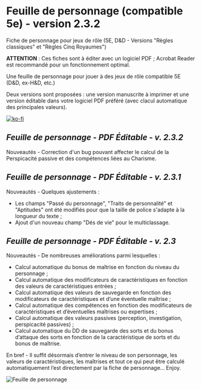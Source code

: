 # Feuille de personnage (compatible 5e) - version 2.3.2
Fiche de personnage pour jeux de rôle (5E, D&amp;D - Versions "Règles classiques" et "Règles Cinq Royaumes")

**ATTENTION** : Ces fiches sont à éditer avec un logiciel PDF ; Acrobat Reader est recommandé pour un fonctionnement optimal.

Une feuille de personnage pour jouer à des jeux de rôle compatible 5E (D&D, ex-H&D, etc.)

Deux versions sont proposées : une version manuscrite à imprimer et une version éditable dans votre logiciel PDF préféré (avec clacul automatique des principales valeurs).

[![ko-fi](https://ko-fi.com/img/githubbutton_sm.svg)](https://ko-fi.com/X8X047X1L)

## _Feuille de personnage - PDF Éditable - v. 2.3.2_

Nouveautés -
Correction d'un bug pouvant affecter le calcul de la Perspicacité passive et des compétences liées au Charisme.

## _Feuille de personnage - PDF Éditable - v. 2.3.1_

Nouveautés -
Quelques ajustements :
- Les champs "Passé du personnage", "Traits de personnalité" et "Aptitudes" ont été modifiés pour que la taille de police s'adapte à la longueur du texte ;
- Ajout d'un nouveau champ "Dés de vie" pour le multiclassage.

## _Feuille de personnage - PDF Éditable - v. 2.3_

Nouveautés -
De nombreuses améliorations parmi lesquelles :
- Calcul automatique du bonus de maîtrise en fonction du niveau du personnage ;
- Calcul automatique des modificateurs de caractéristiques en fonction des valeurs de caractéristiques entrées ;
- Calcul automatique des valeurs de sauvegarde en fonction des modificateurs de caractéristiques et d’une éventuelle maîtrise ;
- Calcul automatique des compétences en fonction des modificateurs de caractéristiques et d’éventuelles maîtrises ou expertises ;
- Calcul automatique des valeurs passives (perception, investigation, perspicacité passives) ;
- Calcul automatique du DD de sauvegarde des sorts et du bonus d’attaque des sorts en fonction de la caractéristique de sorts et du bonus de maîtrise.

En bref -
Il suffit désormais d’entrer le niveau de son personnage, les valeurs de caractéristiques, les maîtrises et tout ce qui peut être calculé automatiquement l’est directement par la fiche de personnage… Enjoy.

![Feuille de personnage](https://nsa40.casimages.com/img/2021/05/08/210508090144712125.jpg)
